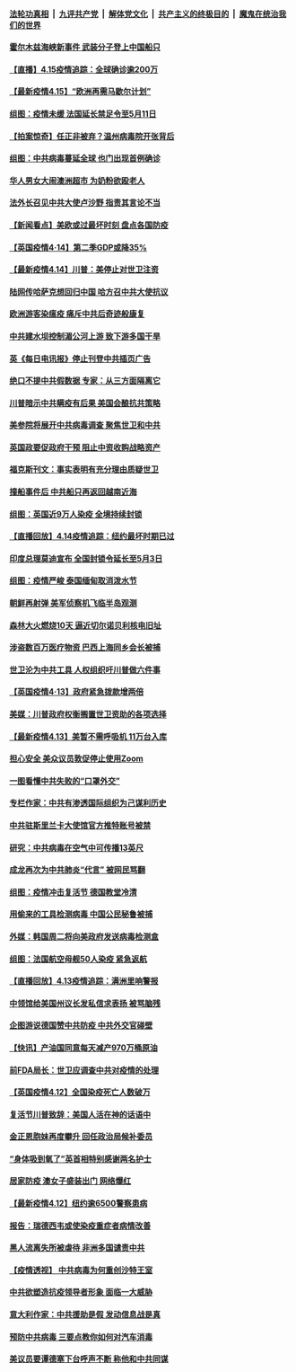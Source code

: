 

####  [法轮功真相](../../../../basic/blob/master/README.md?t=04152230) &nbsp;|&nbsp; [九评共产党](../../../../9ping.md/blob/master/README.md?t=04152230) &nbsp;|&nbsp; [解体党文化](../../../../jtdwh.md/blob/master/README.md?t=04152230)  &nbsp;|&nbsp; [共产主义的终极目的](../../../../gczydzjmd.md/blob/master/README.md?t=04152230) &nbsp;|&nbsp; [魔鬼在统治我们的世界](../../../../mgztzwmdsj.md/blob/master/README.md?t=04152230) 

#### [霍尔木兹海峡新事件 武装分子登上中国船只](../pages/nsc418/n12033023.md?t=04152230) 

#### [【直播】4.15疫情追踪：全球确诊逾200万](../pages/nsc418/n12032899.md?t=04152230) 

#### [【最新疫情4.15】“欧洲再需马歇尔计划”](../pages/nsc418/n12031072.md?t=04152230) 

#### [组图：疫情未缓 法国延长禁足令至5月11日](../pages/nsc418/n12032121.md?t=04152230) 

#### [【拍案惊奇】任正非被弃？温州病毒院开张背后](../pages/nsc418/n12031404.md?t=04152230) 

#### [组图：中共病毒蔓延全球 也门出现首例确诊](../pages/nsc418/n12030462.md?t=04152230) 

#### [华人男女大闹澳洲超市 为奶粉欲殴老人](../pages/nsc418/n12031706.md?t=04152230) 

#### [法外长召见中共大使卢沙野 指责其言论不当](../pages/nsc418/n12031303.md?t=04152230) 

#### [【新闻看点】美欧或过最坏时刻 盘点各国防疫](../pages/nsc418/n12030818.md?t=04152230) 

#### [【英国疫情4·14】第二季GDP或降35%](../pages/nsc418/n12030978.md?t=04152230) 

#### [【最新疫情4.14】川普：美停止对世卫注资](../pages/nsc418/n12027947.md?t=04152230) 

#### [陆网传哈萨克想回归中国 哈方召中共大使抗议](../pages/nsc418/n12031126.md?t=04152230) 

#### [欧洲游客染瘟疫 痛斥中共后奇迹般康复](../pages/nsc418/n12030636.md?t=04152230) 

#### [中共建水坝控制湄公河上游 致下游多国干旱](../pages/nsc418/n12030720.md?t=04152230) 

#### [英《每日电讯报》停止刊登中共插页广告](../pages/nsc418/n12030864.md?t=04152230) 

#### [绝口不提中共假数据 专家：从三方面隔离它](../pages/nsc418/n12030667.md?t=04152230) 

#### [川普暗示中共瞒疫有后果 美国会酿抗共策略](../pages/nsc418/n12029990.md?t=04152230) 

#### [美参院将展开中共病毒调查 聚焦世卫和中共](../pages/nsc418/n12030184.md?t=04152230) 

#### [英国政要促政府干预 阻止中资收购战略资产](../pages/nsc418/n12030334.md?t=04152230) 

#### [福克斯刊文：事实表明有充分理由质疑世卫](../pages/nsc418/n12030392.md?t=04152230) 

#### [撞船事件后 中共船只再返回越南近海](../pages/nsc418/n12030336.md?t=04152230) 

#### [组图：英国近9万人染疫 全境持续封锁](../pages/nsc418/n12029991.md?t=04152230) 

#### [【直播回放】4.14疫情追踪：纽约最坏时期已过](../pages/nsc418/n12030034.md?t=04152230) 

#### [印度总理莫迪宣布 全国封锁令延长至5月3日](../pages/nsc418/n12029887.md?t=04152230) 

#### [组图：疫情严峻 泰国缅甸取消泼水节](../pages/nsc418/n12029181.md?t=04152230) 

#### [朝鲜再射弹 美军侦察机飞临半岛观测](../pages/nsc418/n12029538.md?t=04152230) 

#### [森林大火燃烧10天 逼近切尔诺贝利核电旧址](../pages/nsc418/n12029411.md?t=04152230) 

#### [涉盗数百万医疗物资 巴西上海同乡会长被捕](../pages/nsc418/n12028867.md?t=04152230) 

#### [世卫沦为中共工具 人权组织吁川普做六件事](../pages/nsc418/n12028407.md?t=04152230) 

#### [【英国疫情4·13】政府紧急拨款增两倍](../pages/nsc418/n12028084.md?t=04152230) 

#### [美媒：川普政府权衡搁置世卫资助的各项选择](../pages/nsc418/n12028055.md?t=04152230) 

#### [【最新疫情4.13】美暂不需呼吸机 11万台入库](../pages/nsc418/n12024712.md?t=04152230) 

#### [担心安全 美众议员敦促停止使用Zoom](../pages/nsc418/n12028062.md?t=04152230) 

#### [一图看懂中共失败的“口罩外交”](../pages/nsc418/n12026088.md?t=04152230) 

#### [专栏作家：中共有渗透国际组织为己谋利历史](../pages/nsc418/n12025937.md?t=04152230) 

#### [中共驻斯里兰卡大使馆官方推特账号被禁](../pages/nsc418/n12027418.md?t=04152230) 

#### [研究：中共病毒在空气中可传播13英尺](../pages/nsc418/n12026960.md?t=04152230) 

#### [成龙再次为中共肺炎“代言” 被网民骂翻](../pages/nsc418/n12027356.md?t=04152230) 

#### [组图：疫情冲击复活节 德国教堂冷清](../pages/nsc418/n12026390.md?t=04152230) 

#### [用偷来的工具检测病毒 中国公民秘鲁被捕](../pages/nsc418/n12027194.md?t=04152230) 

#### [外媒：韩国周二将向美政府发送病毒检测盒](../pages/nsc418/n12027049.md?t=04152230) 

#### [组图：法国航空母舰50人染疫 紧急返航](../pages/nsc418/n12026871.md?t=04152230) 

#### [【直播回放】4.13疫情追踪：满洲里响警报](../pages/nsc418/n12026894.md?t=04152230) 

#### [中领馆给美国州议长发私信求表扬 被骂脑残](../pages/nsc418/n12026823.md?t=04152230) 

#### [企图游说德国赞中共防疫 中共外交官碰壁](../pages/nsc418/n12025608.md?t=04152230) 

#### [【快讯】产油国同意每天减产970万桶原油](../pages/nsc418/n12025209.md?t=04152230) 

#### [前FDA局长：世卫应调查中共对疫情的处理](../pages/nsc418/n12025386.md?t=04152230) 

#### [【英国疫情4.12】全国染疫死亡人数破万](../pages/nsc418/n12025150.md?t=04152230) 

#### [复活节川普致辞：美国人活在神的话语中](../pages/nsc418/n12025100.md?t=04152230) 

#### [金正恩胞妹再度攀升 回任政治局候补委员](../pages/nsc418/n12024905.md?t=04152230) 

#### [“身体吸到氧了”英首相特别感谢两名护士](../pages/nsc418/n12025111.md?t=04152230) 

#### [居家防疫 澳女子盛装出门 网络爆红](../pages/nsc418/n12024646.md?t=04152230) 

#### [【最新疫情4.12】纽约逾6500警察患病](../pages/nsc418/n12020389.md?t=04152230) 

#### [报告：瑞德西韦或使染疫重症者病情改善](../pages/nsc418/n12024936.md?t=04152230) 

#### [黑人流离失所被虐待 非洲多国谴责中共](../pages/nsc418/n12024673.md?t=04152230) 

#### [【疫情透视】 中共病毒为何重创沙特王室](../pages/nsc418/n12024111.md?t=04152230) 

#### [中共欲塑造抗疫领导者形象 面临一大威胁](../pages/nsc418/n12024402.md?t=04152230) 

#### [意大利作家：中共援助是假 发动信息战是真](../pages/nsc418/n12006306.md?t=04152230) 

#### [预防中共病毒 三要点教你如何对汽车消毒](../pages/nsc418/n11945863.md?t=04152230) 

#### [美议员要谭德塞下台呼声不断 称他和中共同谋](../pages/nsc418/n12023568.md?t=04152230) 

